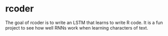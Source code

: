 # rcoder

The goal of rcoder is to write an LSTM that learns to write R code.
It is a fun project to see how well RNNs work when learning characters of text.

